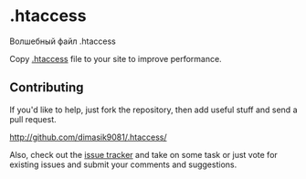 # .htaccess
Волшебный файл .htaccess

Copy [.htaccess](https://github.com/seodom/.htaccess/edit/master/README.md) file to your site to improve performance.

Contributing
------------

If you'd like to help, just fork the repository, then add useful stuff and send a pull request.

http://github.com/dimasik9081/.htaccess/

Also, check out the [issue tracker](http://github.com/dimasik9081) and take on some task or just vote for existing issues and submit your comments and suggestions.

